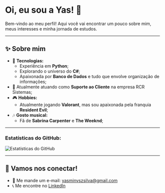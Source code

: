 # Oi, eu sou a Yas! 🎀

Bem-vindo ao meu perfil! Aqui você vai encontrar um pouco sobre mim, meus interesses e minha jornada de estudos.

---

## ✨ Sobre mim
- 🔧 **Tecnologias:** 
  - Experiência em **Python**;
  - Explorando o universo do **C#**;
  - Apaixonada por **Banco de Dados** e tudo que envolve organização de informações;
- 🚪 Atualmente atuando como **Suporte ao Cliente** na empresa RCR Sistemas;
- 🎮 **Hobbies:**
  - Atualmente jogando **Valorant**, mas sou apaixonada pela franquia **Resident Evil**;
- 🎶 **Gosto musical:**
  - Fã de **Sabrina Carpenter** e **The Weeknd**;

---

<!--## 🎨 Meu Espaço Criativo
Abaixo, alguns dos meus projetos e repositórios que refletem meus interesses e aprendizado:

### Projetos em Destaque:
- **[Projeto Python](#)**: Uma aplicação que resolve problemas do dia a dia usando Python.
- **[Aprendendo C#](#)**: Repositórios para documentar meu progresso no aprendizado de C#.
- **[Banco de Dados](#)**: Projetos focados em modelagem e consulta de dados. -->

### Estatísticas do GitHub:
![Estatísticas do GitHub](https://github-readme-stats.vercel.app/api?username=codewithyass&show_icons=true&theme=radical)

---

## 💬 Vamos nos conectar!
- 📧 Me mande um e-mail: [yasminvszsilva@gmail.com](yasminvzsilva@gmail.com)
- 📞 Me encontre no [LinkedIn](https://www.linkedin.com/in/yasmin-silva-0a1b53260/)


